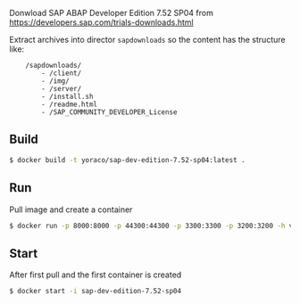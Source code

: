 

Donwload SAP ABAP Developer Edition 7.52 SP04 from  
https://developers.sap.com/trials-downloads.html

Extract archives into director `sapdownloads` so the content has the structure like: 
```
    /sapdownloads/
        - /client/
        - /img/
        - /server/
        - /install.sh
        - /readme.html
        - /SAP_COMMUNITY_DEVELOPER_License
```

## Build
```bash
$ docker build -t yoraco/sap-dev-edition-7.52-sp04:latest .
```

## Run 
Pull image and create a container
```bash
$ docker run -p 8000:8000 -p 44300:44300 -p 3300:3300 -p 3200:3200 -h vhcalnplci --name sap-dev-edition-7.52-sp04 -it yoraco/sap-dev-edition-7.52-sp04 /bin/bash
```

## Start
After first pull and the first container is created 

```bash
$ docker start -i sap-dev-edition-7.52-sp04
```